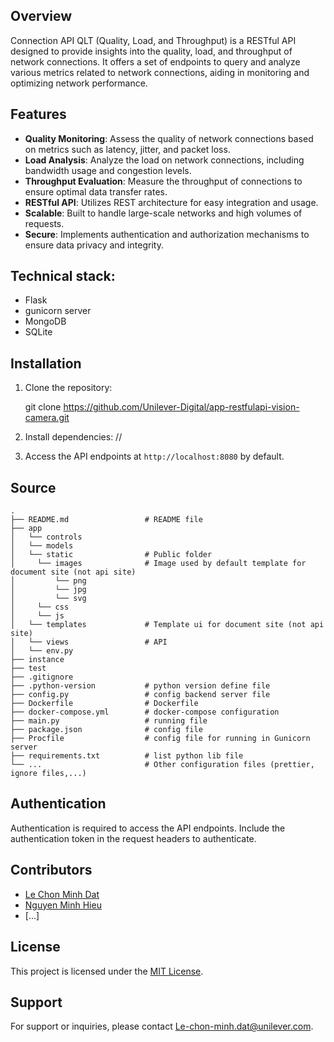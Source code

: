 ## Overview
Connection API QLT (Quality, Load, and Throughput) is a RESTful API designed to provide insights into the quality, load, and throughput of network connections. It offers a set of endpoints to query and analyze various metrics related to network connections, aiding in monitoring and optimizing network performance.

## Features
- **Quality Monitoring**: Assess the quality of network connections based on metrics such as latency, jitter, and packet loss.
- **Load Analysis**: Analyze the load on network connections, including bandwidth usage and congestion levels.
- **Throughput Evaluation**: Measure the throughput of connections to ensure optimal data transfer rates.
- **RESTful API**: Utilizes REST architecture for easy integration and usage.
- **Scalable**: Built to handle large-scale networks and high volumes of requests.
- **Secure**: Implements authentication and authorization mechanisms to ensure data privacy and integrity.

## Technical stack:
   - Flask
   - gunicorn server
   - MongoDB
   - SQLite

## Installation
1. Clone the repository:

   git clone https://github.com/Unilever-Digital/app-restfulapi-vision-camera.git

2. Install dependencies:
     //

4. Access the API endpoints at `http://localhost:8080` by default.

## Source
```
.
├── README.md                 # README file
├── app   
│   └── controls
│   └── models
│   └── static                # Public folder
│     └── images              # Image used by default template for document site (not api site)
│         └── png
│         └── jpg
│         └── svg
│     └── css
│     └── js
│   └── templates             # Template ui for document site (not api site)
│   └── views                 # API
│   └── env.py
├── instance
├── test
├── .gitignore
├── .python-version           # python version define file
├── config.py                 # config backend server file
├── Dockerfile                # Dockerfile
├── docker-compose.yml        # docker-compose configuration
├── main.py                   # running file
├── package.json              # config file
├── Procfile                  # config file for running in Gunicorn server
├── requirements.txt          # list python lib file
└── ...                       # Other configuration files (prettier, ignore files,...)
```

## Authentication
Authentication is required to access the API endpoints. Include the authentication token in the request headers to authenticate.

## Contributors
- [Le Chon Minh Dat](https://github.com/lcmd65)
- [Nguyen Minh Hieu](https://github.com/BanhBaoa)
- [...]

## License
This project is licensed under the [MIT License](LICENSE).

## Support
For support or inquiries, please contact [Le-chon-minh.dat@unilever.com](mailto:Le-chon-minh.dat@unilever.com).
